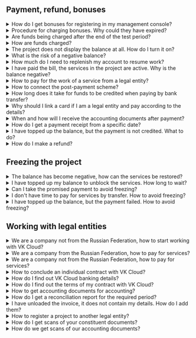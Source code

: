 ## Payment, refund, bonuses

<details>

<summary>How do I get bonuses for registering in my management console?</summary>

[Bonuses](../concepts/balance#bonuses) are credited when registering a new account. Bonuses are credited after the activation of services in the project, when all the stages of [account confirmation](/en/intro/start/account-registration#2_confirm_your_account) have been completed.

<warn>

If an existing user creates a new project or a new user enters the project by invitation, bonuses are not awarded.

</warn>

</details>

<details>

<summary>Procedure for charging bonuses. Why could they have expired?</summary>

[Bonuses](../concepts/balance#bonuses) in VK Cloud are spent on using cloud services and resources. One bonus is equal to one ruble.

Bonuses are given for 60 days, after that they burn off. You can see the details of your expenses on the **Balance** page in your management console.

<warn>

You cannot withdraw bonuses from the project.

</warn>

</details>

<details>

<summary>Are funds being charged after the end of the test period?</summary>

After the test period has expired or bonuses have been burned off, the main balance is used to pay for resources. If the balance is zero, the project is [frozen](/en/tools-for-using-services/account/concepts/projects#automatic_freezing_of_the_project). If the balance is positive, funds will be charged for resource usage.

</details>

<details>

<summary>How are funds charged?</summary>

VK Cloud records the consumption of resources in the cloud on a minute-by-minute basis, and funds for the use of resources are charged from the balance also on a minute-by-minute basis. Licenses are charged once a day.

</details>

<details>

<summary>The project does not display the balance at all. How do I turn it on?</summary>

[Balance](../concepts/balance) is displayed:

- If your [role](/en/tools-for-using-services/account/concepts/rolesandpermissions) in the project is the owner, superadministrator or billing administrator.
- After the services are activated in the project. To understand if the services are activated:

  1. [Go to](https://msk.cloud.vk.com/app/en/) VK Cloud management console.
  1. Go to the section of any service. If the **Enable services** button is displayed, [activate](/en/tools-for-using-services/account/service-management/activation) them by pressing this button.

    During activation, you may need to confirm the phone number and link the payment card.

</details>

<details>

<summary>What is the risk of a negative balance?</summary>

Negative balance is a negative value of management console balance for clients on prepaid payment system.

No penalties are charged on negative balance. To use the services and resources of the project it is necessary to have a positive balance.

<warn>

Unlocking of services takes up to 4 hours from the moment of crediting.

</warn>

</details>

<details>

<summary>How much do I need to replenish my account to resume work?</summary>

Project is automatically resumed when the balance is positive.

It is recommended to deposit an amount equal to the daily charge, or enable [auto-top-up](../service-management/add-card#configure_auto_completion).

</details>

<details>

<summary>I have paid the bill, the services in the project are active. Why is the balance negative?</summary>

You are probably a legal entity and work with VK Cloud for a post-payment. In this case, the balance of your project will always be negative.

If you do not know your payment scheme, contact the document management department of VK Cloud:

1. Write to [docs_vktech@vk.company](mailto:docs_vktech@vk.company).
1. Specify:

   - Full name of the organization.
   - Details of the organization.

</details>

<details>

<summary>How to pay for the work of a service from a legal entity?</summary>

If you work with VK Cloud on prepayment, [form an invoice](../service-management/bill-generation/) and pay it in your management console.

When working on the post-payment scheme, the invoice and [accounting documents](../concepts/report#legal_entities) for the reporting period are sent via the electronic document management system (EDM) within five working days of the month following the reporting one.

If you have not received the accounting documents, contact the document management department of VK Cloud:

1. Write to [docs_vktech@vk.company](mailto:docs_vktech@vk.company).
1. Specify:

   - Full name of the organization.
   - Details of the organization.

</details>

<details>

<summary>How to connect the post-payment scheme?</summary>

Post-payment is available:

- Only for legal entities.
- Only within the framework of an individual contract with VK Cloud.

To activate the postpayment scheme, [conclude an individual contract](../service-management/corporate/) and perform additional project configuration for legal entities in the VK Cloud management console.

</details>

<details>

<summary>How long does it take for funds to be credited when paying by bank transfer?</summary>

Up to 3 banking days.

</details>

<details>

<summary>Why should I link a card if I am a legal entity and pay according to the details?</summary>

You may need the card if you work on a prepaid basis and need to make an emergency top-up, for example, to avoid [freezing](/en/tools-for-using-services/account/concepts/projects#automatic_freezing_of_the_project) a project.

<warn>

Charges for bank card payments are not included in [accounting documents for legal entities](../concepts/report#composition_of_accounting_documents_55c18d7): billing report, reconciliation report.

</warn>

</details>

<details>

<summary>When and how will I receive the accounting documents after payment?</summary>

<tabs>
<tablist>
<tab>Individuals</tab>
<tab>Legal entities</tab>
</tablist>
<tabpanel>

Immediately after the funds are credited, the receipt is sent to the email address of the project owner.

</tabpanel>
<tabpanel>

As part of the package of [accounting documents](../concepts/report) for the corresponding reporting period (month).

When working through the electronic document management system (EDM), documents are available immediately. If the organization maintains a paper document flow with VK Cloud, the delivery time of the original documents is added.

If you have not received your original documents or need scanned copies, write to the document management department of VK Cloud at [docs_vktech@vk.company](mailto:docs_vktech@vk.company).

</tabpanel>
</tabs>

</details>

<details>

<summary>How do I get a payment receipt from a specific date?</summary>

1. Contact [technical support](mailto:support@mcs.mail.ru).
2. Specify:

   - [Project ID (PID)](/en/tools-for-using-services/account/service-management/project-settings/manage#getting_project_id)
   - Project [region](/en/tools-for-using-services/account/concepts/regions)
   - Amount and date of payment
   - Payment confirmation

</details>

<details>

<summary>I have topped up the balance, but the payment is not credited. What to do?</summary>

The terms of crediting funds depend on [the payment method](../concepts/payment-methods):

- Payment by bank transfer — payment can take up to three banking days from the date of transfer of funds by the bank.
- Payment by other methods — the payment is credited within 5-10 minutes after payment confirmation.

If the payment is not received within the specified time, contact [technical support](mailto:support@mcs.mail.ru) to search for it and specify:

- [Project ID (PID)](/en/tools-for-using-services/account/service-management/project-settings/manage#getting_project_id)
- Project [region](/en/tools-for-using-services/account/concepts/regions)
- Payment confirmation

</details>

<details>

<summary>How do I make a refund?</summary>

Contact [technical support](mailto:support@mcs.mail.ru). For more information about the refund conditions and the requirements for the application, see [Refund of funds](../service-management/refund).

You can refund only funds that you have previously credited to your account. [Bonuses](../concepts/balance#bonuses) cannot be refunded.

For individuals, the funds will be returned to the account from which the payment has been made.

</details>

## Freezing the project

<details>

<summary>The balance has become negative, how can the services be restored?</summary>

When working on prepayment with a negative balance, the project is automatically [frozen](/en/tools-for-using-services/account/concepts/projects#automatic_freezing_of_the_project). Its objects are placed in the queue for deletion for a period:

- 3 days if you have never replenished the project account.
- 30 days if you have topped up the project account at least once.

   <err>

   As soon as the storage period in the queue expires, all project resources will be permanently deleted.

   </err>

To restore the services:

1. [Go to](https://msk.cloud.vk.com/app/en/) VK Cloud management console.
1. [Replenish](../service-management/payment#making_a_payment) the balance of the main account of the project [in a convenient way](../concepts/payment-methods/). Use physical bank cards to get the funds to the balance faster. Funds are credited from them immediately, but if you pay by bank transfer, the process can take up to 3 working days.
1. Wait for the activation of services in the project. It can take up to 2 hours.
1. Manually activate project resources:

   - [Virtual machines](/en/computing/iaas/service-management/vm/vm-manage#start_stop_restart_vm)
   - [Kubernetes containers](/en/kubernetes/k8s/service-management/manage-cluster#start_cluster_ffb49399)
   - [VM backup](/en/storage/backups/service-management/vm-backup/vm-backup-manage#activating_stopping_and_deleting_a_backup_plan)
   - Other resources

<info>

To find out how long resources are in the queue for deletion, contact [technical support](mailto:support@mcs.mail.ru) and specify:

- [Project ID (PID)](/en/tools-for-using-services/account/service-management/project-settings/manage#getting_project_id)
- [Region](/en/tools-for-using-services/account/concepts/regions)

</info>

</details>

<details>

<summary>I have topped up my balance to unblock the services. How long to wait?</summary>

Unlocking can take up to 4 hours.

After unlocking, manually start objects that have been stopped, such as virtual machines.

</details>

<details>

<summary>Can I take the promised payment to avoid freezing?</summary>

The promised payment is not supported.

</details>

<details>

<summary>I don't have time to pay for services by transfer. How to avoid freezing?</summary>

Pay for services with a bank card, payments from cards are faster.

<warn>

Charges for bank card payments are not included in [accounting documents for legal entities](../concepts/report#composition_of_accounting_documents_55c18d7): billing report, reconciliation report.

</warn>

</details>

<details>

<summary>I have topped up the balance, but the payment failed. How to avoid freezing?</summary>

1. Contact [technical support](mailto:support@mcs.mail.ru).
1. Specify:

   - [Project ID (PID)](/en/tools-for-using-services/account/service-management/project-settings/manage#getting_project_id)
   - Project [region](/en/tools-for-using-services/account/concepts/regions)
   - Payment confirmation

</details>

## Working with legal entities

<details>

<summary>We are a company not from the Russian Federation, how to start working with VK Cloud?</summary>

With VK Cloud, you can work with a service infrastructure that is physically deployed:

- On the territory of Russia — to do this, [register](/en/intro/start/account-registration) an account in [region](/en/tools-for-using-services/account/concepts/regions) Moscow at https://cloud.vk.com.
- On the territory of Kazakhstan — to do this, [register](/en/intro/start/account-registration) an account in [region](/en/tools-for-using-services/account/concepts/regions) Kazakhstan at https://vkcloud.kz или https://kz.cloud.vk.com/.

Each region has its own peculiarities of work for non-residents of the Russian Federation:

[cols="1,2,2", options="header"]
|===

| Features
| Moscow
| Kazakhstan

| Contractual relations
| Non-resident organizations of the Russian Federation can work with VK Cloud as legal entities and receive [accounting documents](../concepts/report) only under an individual contract
| Legal entities-residents of Kazakhstan can work both under a public offer agreement and under an individual agreement

| Phone number
| To link a foreign phone number to your account, please contact [technical support](mailto:support@mcs.mail.ru)
| —

| Payment for services
| Currency of payments and other payment terms are discussed at the time of contract execution
| In the region of Kazakhstan it is possible to pay for services:
  - Only in tenge.
  - If paying by card, only cards issued by banks of Armenia, Azerbaijan, Belarus, Estonia, Georgia, Kazakhstan, Kyrgyzstan, Latvia, Lithuania, Tajikistan, or Uzbekistan are accepted

|===

</details>

<details>

<summary>We are a company from the Russian Federation, how to pay for services?</summary>

<tabs>
<tablist>
<tab>Prepayment work</tab>
<tab>Post-payment work</tab>
</tablist>
<tabpanel>

1. Complete the [additional registration](../service-management/corporate#additional_registration_of_legal_entities) of the legal entity, if it has not already been done.
1. [Create an invoice](../service-management/bill-generation) for the required amount in your management console.
1. Pay the bill by bank transfer.

</tabpanel>
<tabpanel>

1. Wait for the invoice from VK Cloud. The invoice comes as part of a package of [accounting documents](../concepts/report) for the corresponding reporting period (month).
1. Pay the bill by bank transfer.

</tabpanel>
</tabs>

</details>

<details>

<summary>We are a company not from the Russian Federation, how to pay for services?</summary>

<tabs>
<tablist>
<tab>Prepayment work</tab>
<tab>Post-payment work</tab>
</tablist>
<tabpanel>

Request an invoice from the document management department of VK Cloud:

1. Write to [docs_vktech@vk.company](mailto:docs_vktech@vk.company).
1. Specify:

   - Full name and details of the organization.
   - Invoice amount.

1. Pay the invoice received from VK Cloud using a bank transfer.

</tabpanel>
<tabpanel>

1. Wait for the invoice from VK Cloud. The invoice comes as part of a package of [accounting documents](../concepts/report) for the corresponding reporting period (month).
1. Pay the invoice received from VK Cloud using a bank transfer.

</tabpanel>
</tabs>

</details>

<details>

<summary>How to conclude an individual contract with VK Cloud?</summary>

1. Write to the customer service department of VK Cloud at [sales-team@mcs.mail.ru](mailto:sales-team@mcs.mail.ru).
1. Specify:

   - Full name and details of the organization.
   - Full name and phone number of the contact person.

The manager will contact you to clarify the required terms of the contract.

</details>

<details>

<summary>How do I find out VK Cloud banking details?</summary>

<tabs>
<tablist>
<tab>Moscow</tab>
<tab>Kazakhstan</tab>
</tablist>
<tabpanel>

If your project is in [region](/en/tools-for-using-services/account/concepts/regions) Moscow, and you are working with “VK” LLC, its main details are available at https://cloud.vk.com/contacts.

You can also [generate an invoice](../service-management/bill-generation) in your management console and view the contents of the **Supplier** field.

</tabpanel>
<tabpanel>

If your project is in [region](/ru/tools-for-using-services/account/concepts/regions) Kazakhstan, and you are working with “QazCloud” LLC, its details are available at https://vkcloud.kz/contacts/.

</tabpanel>
</tabs>

</details>

<details>

<summary>How do I find out the terms of my contract with VK Cloud?</summary>

Ask this question in the document management department of VK Cloud:

1. Write to [docs_vktech@vk.company](mailto:docs_vktech@vk.company).
2. Specify:

   - Full name of the organization.
   - Details of the organization.

</details>

<details>

<summary>How to get accounting documents for accounting?</summary>

1. Write to the document management department of VK Cloud at [docs_vktech@vk.company](mailto:docs_vktech@vk.company).
1. Specify:

   - Full name and details of the organization.
   - The composition of [accounting documents](../concepts/report) that you require.
   - Method of obtaining documents: through [electronic document management system (EDM)](../concepts/report#electronic_document_management_system_edm_aece81aa) or [in paper form to the postal address](../concepts/report#delivery_of_original_documents_50e7d04c).

   <info>

   EDM work is available only to organizations registered in the Russian Federation.

   </info>

Accounting documents will be sent once in the reporting period (month).

VK Cloud can duplicate reporting documents in the form of scanned copies in PDF format to e-mail. If you want to receive scanned copies, write about it in the request and specify email addresses of recipients.

</details>

<details>

<summary>How do I get a reconciliation report for the required period?</summary>

1. Write to the document management department of VK Cloud at [docs_vktech@vk.company](mailto:docs_vktech@vk.company).
1. Specify:

   - Full name and details of the organization.
   - The period for which the act is required.

</details>

<details>

<summary>I have unloaded the invoice, it does not contain my details. How do I add them?</summary>

To make the data of your organization appear in the **Payer** field in the invoices, that you [generate in your management console](../service-management/bill-generation), perform the the [additional registration](../service-management/corporate#additional_registration_of_legal_entities) of your legal entity.

Additional registration is only available in [region](/en/tools-for-using-services/account/concepts/regions) Moscow and only for Russian resident companies.

</details>

<details>

<summary>How to register a project to another legal entity?</summary>

<info>

You can only change the mail of the project owner via [changing the owner](/en/tools-for-using-services/account/service-management/project-settings/manage#changing_project_owner).

</info>

To register a project to another organization:

1. Write to the document management department of VK Cloud at [docs_vktech@vk.company](mailto:docs_vktech@vk.company).
1. Specify:

   - Full name and details of the organization to which the project was registered.
   - Full name and details of the organization to which the project needs to be reissued.

1. For legal entities-residents of the Russian Federation in the Moscow region: [specify](/en/intro/billing/service-management/corporate#additional_registration_of_legal_entities) new details in your management console.

</details>

<details>

<summary>How do I get scans of your constituent documents?</summary>

1. Write to the document management department of VK Cloud at [docs_vktech@vk.company](mailto:docs_vktech@vk.company).
1. Specify the list of documents that you require copies of.

</details>

<details>

<summary>How do we get scans of our accounting documents?</summary>

1. Write to the document management department of VK Cloud at [docs_vktech@vk.company](mailto:docs_vktech@vk.company).
1. Specify:

   - Full name and details of the organization.
   - List of documents copies of which you need.
   - Email address to send copies to.

Copies are provided in PDF format.

If you want to receive copies every reporting period, specify this in the request.

</details>
